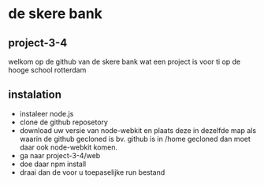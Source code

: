 de skere bank
=======
project-3-4
-------
welkom op de github van de skere bank wat een project is voor ti op de hooge school rotterdam

instalation
-------
* instaleer node.js
* clone de github reposetory
* download uw versie van node-webkit en plaats deze in dezelfde map als waarin de github gecloned is bv. github is in /home gecloned dan moet daar ook node-webkit komen.
* ga naar project-3-4/web
* doe daar npm install
* draai dan de voor u toepaselijke run bestand

